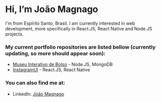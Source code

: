 # Hi, I’m João Magnago
I'm from Espírito Santo, Brasil. I am currently interested in web development, more specifically in React.JS, React Native and Node.JS projects.

### My current portfolio repositories are listed bellow (currently updating, so more should appear soon):
* [Museu Interativo de Bolso](https://github.com/JoaoMagnago/MuseuInterativo) - Node.JS, MongoDB
* [InstagramUI](https://github.com/JoaoMagnago/instagramUI) - React.JS, React Native

### You can also find me at:
* LinkedIn: [João Magnago](https://www.linkedin.com/in/joaomagnago)
